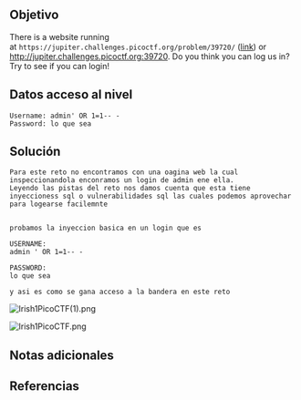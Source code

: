 ## Objetivo

There is a website running at `https://jupiter.challenges.picoctf.org/problem/39720/` ([link](https://jupiter.challenges.picoctf.org/problem/39720/)) or http://jupiter.challenges.picoctf.org:39720. Do you think you can log us in? Try to see if you can login!
## Datos  acceso al nivel
```
Username: admin' OR 1=1-- -
Password: lo que sea
```
## Solución

```
Para este reto no encontramos con una oagina web la cual inspeccionandola enconramos un login de admin ene ella.
Leyendo las pistas del reto nos damos cuenta que esta tiene inyeccioness sql o vulnerabilidades sql las cuales podemos aprovechar para logearse facilemnte


probamos la inyeccion basica en un login que es

USERNAME:
admin ' OR 1=1-- -

PASSWORD:
lo que sea

y asi es como se gana acceso a la bandera en este reto
```



![Irish1PicoCTF(1).png](../../imagenes/Irish1PicoCTF(1).png)



![Irish1PicoCTF.png](../../imagenes/Irish1PicoCTF.png)
## Notas adicionales
## Referencias